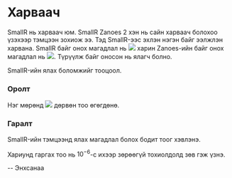 Харваач
=======
SmallR нь харваач юм. SmallR Zanoes 2 хэн нь сайн харваач болохоо үзэхээр
тэмцээн зохиож ээ. Тэд SmallR-ээс эхлэн нэгэн байг ээлжлэн харвана. SmallR байг
онох магадлал нь ![][1] харин Zanoes-ийн байг онох магадлал нь ![][2]. Түрүүлж
байг оносон нь ялагч болно.

SmallR-ийн ялах боломжийг тооцоол.


### Оролт
Нэг мөрөнд ![][3] дөрвөн тоо өгөгдөнө.


### Гаралт
SmallR-ийн тэмцээнд ялах магадлал болох бодит тоог хэвлэнэ.

Хариунд гаргах тоо нь $10^{-6}$-с ихээр зөрөөгүй тохиолдолд зөв гэж үзнэ.

  [1]: http://espresso.codeforces.com/a7487d7e62f90136b78ae3fbf0a008396f146e13.png
  [2]: http://espresso.codeforces.com/c443c7703e51f03d0eece0b96b9e84e425878209.png
  [3]: http://espresso.codeforces.com/488158367221f441ba94b9475c03436069df2a7e.png

-- Энхсанаа
